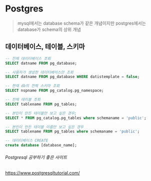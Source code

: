 # Postgres

> mysql에서는 database schema가 같은 개념이지만 postgres에서는 database가 schema의 상위 개념

## 데이터베이스, 테이블, 스키마

```sql
-- 전체 데이터베이스 조회 
SELECT datname FROM pg_database;

-- 사용자가 생성한 데이터베이스만 조회
SELECT datname FROM pg_database WHERE datistemplate = false;

-- 현재 db의 전체 스키마 조회
SELECT nspname FROM pg_catalog.pg_namespace;

-- 전체 테이블 조회
SELECT tablename FROM pg_tables;

-- 본인이 만든 테이블만 보고 싶은 경우;
SELECT * FROM pg_catalog.pg_tables where schemaname = 'public';

-- 본인이 만든 테이블 이름만 보고 싶은 경우
SELECT tablename FROM pg_tables where schemaname = 'public';

-- 데이터베이스 CREATE
create database [database_name];
```



###### Postgresql 공부하기 좋은 사이트

https://www.postgresqltutorial.com/